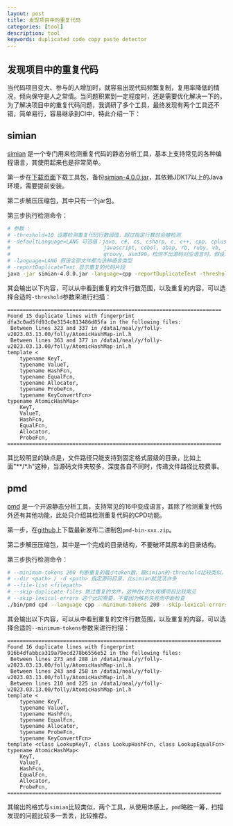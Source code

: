```yaml
---
layout: post
title: 发现项目中的重复代码
categories: [tool]
description: tool
keywords: duplicated code copy paste detector
---
```


## 发现项目中的重复代码

当代码项目变大、参与的人增加时，就容易出现代码频繁复制，复用率降低的情况，倾向保守是人之常情。当问题积累到一定程度时，还是需要优化解决一下的。为了解决项目中的重复代码问题，我调研了多个工具，最终发现有两个工具还不错，简单易行，容易继承到CI中，特此介绍一下：

## simian

[simian](https://simian.quandarypeak.com/) 是一个专门用来检测重复代码的静态分析工具，基本上支持常见的各种编程语言，其使用起来也是非常简单。

第一步在[下载页面](https://simian.quandarypeak.com/download/)下载工具包，备份[simian-4.0.0.jar](/images/posts/tools/simian-academic.zip)，其依赖JDK17以上的Java环境，需要提前安装。

第二步解压压缩包，其中只有一个jar包。

第三步执行检测命令：

```sh
# 参数 :
# -threshold=10 设置检测重复代码行数阈值，超过指定行数时会被检测
# -defaultLanguage=LANG 可选值：java, c#, cs, csharp, c, c++, cpp, cplusplus, js, \
#                              javascript, cobol, abap, rb, ruby, vb, jsp, html, xml, \
#                              groovy, asm390，检测不出源码对应语言时，假设为该种语言类型
# -language=LANG 假设全部文件都为该种语言类型
# -reportDuplicateText 显示重复的代码片段
java -jar simian-4.0.0.jar -language=cpp -reportDuplicateText -threshold=10 ../../folly-v2023.03.13.00/**/*.h ../../folly-v2023.03.13.00/**/*.cpp
```

其会输出以下内容，可以从中看到重复的文件行数范围，以及重复的内容，可以选择合适的`-threshold`参数来进行扫描：
```
=====================================================================
Found 15 duplicate lines with fingerprint dfa3c0ad5fd93c0e3154c813486d85fa in the following files:
 Between lines 323 and 337 in /data1/neal/y/folly-v2023.03.13.00/folly/AtomicHashMap-inl.h
 Between lines 363 and 377 in /data1/neal/y/folly-v2023.03.13.00/folly/AtomicHashMap-inl.h
template <
    typename KeyT,
    typename ValueT,
    typename HashFcn,
    typename EqualFcn,
    typename Allocator,
    typename ProbeFcn,
    typename KeyConvertFcn>
typename AtomicHashMap<
    KeyT,
    ValueT,
    HashFcn,
    EqualFcn,
    Allocator,
    ProbeFcn,
=====================================================================
```

其比较明显的缺点是，文件路径只能支持到固定格式层级的目录，比如上面"**/*.h"这种，当源码文件夹较多，深度各自不同时，传递文件路径比较费事。

## pmd

[pmd](https://pmd.github.io/pmd/index.html) 是一个开源静态分析工具，支持常见的16中变成语言，其除了检测重复代码外还有其他功能，此处只介绍其检测重复代码的CPD功能。

第一步，在[github](https://github.com/pmd/pmd/releases)上下载最新发布二进制包`pmd-bin-xxx.zip`。

第二步解压压缩包，其中是一个完成的目录结构，不要破坏其原本的目录结构。

第三步执行检测命令：
```sh
# --minimum-tokens 200 判断重复的最小token数，跟simian的-threshold比较类似，单位不是行，而是词组
# --dir <path> / -d <path> 指定源码目录，比simian就灵活许多
# --file-list <filepath>
# --skip-duplicate-files 跳过重复的文件，这种在c的大规模项目比较常见
# --skip-lexical-errors 这个比较需要，不要因为解析失败而中断检查
./bin/pmd cpd --language cpp --minimum-tokens 200 --skip-lexical-errors --dir ../../folly-v2023.03.13.00
```

其会输出以下内容，可以从中看到重复的文件行数范围，以及重复的内容，可以选择合适的`--minimum-tokens`参数来进行扫描：
```
=====================================================================
Found 16 duplicate lines with fingerprint 916b4dfabbca319a79ecd278b6556e52 in the following files:
 Between lines 273 and 288 in /data1/neal/y/folly-v2023.03.13.00/folly/AtomicHashMap-inl.h
 Between lines 243 and 258 in /data1/neal/y/folly-v2023.03.13.00/folly/AtomicHashMap-inl.h
 Between lines 210 and 225 in /data1/neal/y/folly-v2023.03.13.00/folly/AtomicHashMap-inl.h
template <
    typename KeyT,
    typename ValueT,
    typename HashFcn,
    typename EqualFcn,
    typename Allocator,
    typename ProbeFcn,
    typename KeyConvertFcn>
template <class LookupKeyT, class LookupHashFcn, class LookupEqualFcn>
typename AtomicHashMap<
    KeyT,
    ValueT,
    HashFcn,
    EqualFcn,
    Allocator,
    ProbeFcn,
=====================================================================
```

其输出的格式与`simian`比较类似，两个工具，从使用体感上，`pmd`略胜一筹，扫描发现的问题比较多一丢丢，比较推荐。